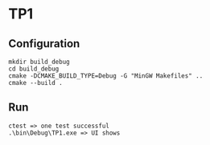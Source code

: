 # TP1

## Configuration
```console
mkdir build_debug
cd build_debug
cmake -DCMAKE_BUILD_TYPE=Debug -G "MinGW Makefiles" ..
cmake --build .
```

## Run
```console
ctest => one test successful
.\bin\Debug\TP1.exe => UI shows
```
